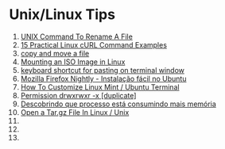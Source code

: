 # Unix/Linux Tips

1. [UNIX Command To Rename A File](http://www.cyberciti.biz/faq/unix-command-rename-file/)
1. [15 Practical Linux cURL Command Examples](http://www.thegeekstuff.com/2012/04/curl-examples/)
1. [copy and move a file](http://cmgm.stanford.edu/classes/unix/cp.html)
1. [Mounting an ISO Image in Linux](https://gist.github.com/ericdouglas/7880bdd7a20e1ad40802)
1. [keyboard shortcut for pasting on terminal window](http://askubuntu.com/questions/202459/keyboard-shortcut-for-pasting-on-terminal-window)
1. [Mozilla Firefox Nightly - Instalação fácil no Ubuntu](http://www.vivaolinux.com.br/dica/Mozilla-Firefox-Nightly-Instalacao-facil-no-Ubuntu)
1. [How To Customize Linux Mint / Ubuntu Terminal](http://www.ihaveapc.com/2011/07/how-to-customize-linux-mint-ubuntu-terminal/)
1. [Permission drwxrwxr -x [duplicate]](http://askubuntu.com/questions/409076/permission-drwxrwxr-x)
1. [Descobrindo que processo está consumindo mais memória](http://www.vivaolinux.com.br/dica/Descobrindo-que-processo-esta-consumindo-mais-memoria)
1. [Open a Tar.gz File In Linux / Unix](http://www.cyberciti.biz/faq/howto-open-a-tar-gz-file-in-linux-unix/)
1. []()
1. []()
1. []()